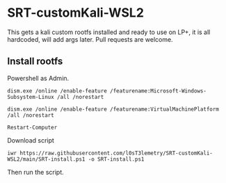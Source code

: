 # SRT-customKali-WSL2
This gets a kali custom rootfs installed and ready to use on LP+, it is all hardcoded, will add args later. Pull requests are welcome.
## Install rootfs
Powershell as Admin.
```
dism.exe /online /enable-feature /featurename:Microsoft-Windows-Subsystem-Linux /all /norestart

dism.exe /online /enable-feature /featurename:VirtualMachinePlatform /all /norestart

Restart-Computer
```
Download script
```
iwr https://raw.githubusercontent.com/l0sT3lemetry/SRT-customKali-WSL2/main/SRT-install.ps1 -o SRT-install.ps1
```
Then run the script.
